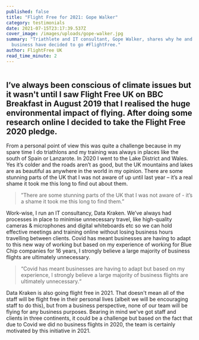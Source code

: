 ```yaml
---
published: false
title: "Flight Free for 2021: Gope Walker"
category: testimonials
date: 2021-07-15T23:17:39.537Z
cover_image: /images/uploads/gope-walker.jpg
summary: "Triathlete and IT consultant, Gope Walker, shares why he and his
  business have decided to go #FlightFree."
author: FlightFree UK
read_time_minute: 2
---
```

![]()

## I’ve always been conscious of climate issues but it wasn't until I saw Flight Free UK on BBC Breakfast in August 2019 that I realised the huge environmental impact of flying. After doing some research online I decided to take the Flight Free 2020 pledge. 

From a personal point of view this was quite a challenge because in my spare time I do triathlons and my training was always in places like the south of Spain or Lanzarote. In 2020 I went to the Lake District and Wales. Yes it’s colder and the roads aren’t as good, but the UK mountains and lakes are as beautiful as anywhere in the world in my opinion. There are some stunning parts of the UK that I was not aware of up until last year – it’s a real shame it took me this long to find out about them.

> ”There are some stunning parts of the UK that I was not aware of - it’s a shame it took me this long to find them.”

Work-wise, I run an IT consultancy, Data Kraken. We’ve always had processes in place to minimise unnecessary travel, like high-quality cameras & microphones and digital whiteboards etc so we can hold effective meetings and training online without losing business hours travelling between clients. Covid has meant businesses are having to adapt to this new way of working but based on my experience of working for Blue Chip companies for 16 years, I strongly believe a large majority of business flights are ultimately unnecessary. 

> “Covid has meant businesses are having to adapt but based on my experience, I strongly believe a large majority of business flights are ultimately unnecessary.“

Data Kraken is also going flight free in 2021. That doesn't mean all of the staff will be flight free in their personal lives (albeit we will be encouraging staff to do this), but from a business perspective, none of our team will be flying for any business purposes. Bearing in mind we've got staff and clients in three continents, it could be a challenge but based on the fact that due to Covid we did no business flights in 2020, the team is certainly motivated by this initiative in 2021.